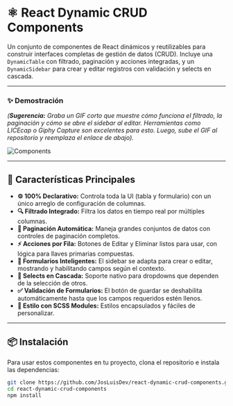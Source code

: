 # ⚛️ React Dynamic CRUD Components

Un conjunto de componentes de React dinámicos y reutilizables para construir interfaces completas de gestión de datos (CRUD). Incluye una `DynamicTable` con filtrado, paginación y acciones integradas, y un `DynamicSidebar` para crear y editar registros con validación y selects en cascada.

---

### ✨ Demostración

*(**Sugerencia:** Graba un GIF corto que muestre cómo funciona el filtrado, la paginación y cómo se abre el sidebar al editar. Herramientas como LICEcap o Giphy Capture son excelentes para esto. Luego, sube el GIF al repositorio y reemplaza el enlace de abajo).*

![Components](https://github.com/user-attachments/assets/874fdbd1-dfa1-4930-ba46-99af501a6284)

---

## 🚀 Características Principales

* **⚙️ 100% Declarativo:** Controla toda la UI (tabla y formulario) con un único arreglo de configuración de columnas.
* **🔍 Filtrado Integrado:** Filtra los datos en tiempo real por múltiples columnas.
* **📄 Paginación Automática:** Maneja grandes conjuntos de datos con controles de paginación completos.
* **⚡ Acciones por Fila:** Botones de Editar y Eliminar listos para usar, con lógica para llaves primarias compuestas.
* **📝 Formularios Inteligentes:** El sidebar se adapta para crear o editar, mostrando y habilitando campos según el contexto.
* **🔗 Selects en Cascada:** Soporte nativo para dropdowns que dependen de la selección de otros.
* **✅ Validación de Formularios:** El botón de guardar se deshabilita automáticamente hasta que los campos requeridos estén llenos.
* **🎨 Estilo con SCSS Modules:** Estilos encapsulados y fáciles de personalizar.

---

## 📦 Instalación

Para usar estos componentes en tu proyecto, clona el repositorio e instala las dependencias:

```bash
git clone https://github.com/JosLuisDev/react-dynamic-crud-components.git
cd react-dynamic-crud-components
npm install
